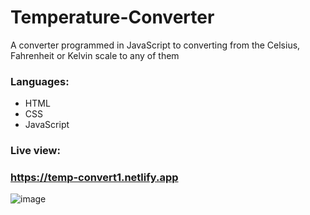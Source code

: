 # Temperature-Converter
A converter programmed in JavaScript to converting from the Celsius, Fahrenheit or Kelvin scale to any of them
### Languages:
* HTML
* CSS
* JavaScript

### Live view:
### https://temp-convert1.netlify.app
![image](https://user-images.githubusercontent.com/81018331/211065083-a38a85db-51e5-42c8-bf5f-140b29126a58.png)

